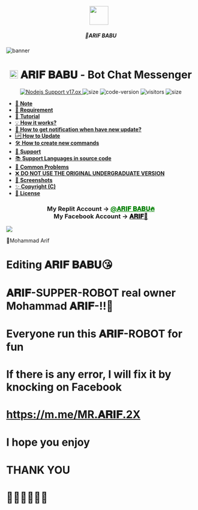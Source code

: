<p align="center"><a href="https://m.me/MR.ARIF.2X" target="_blank" rel="noopener noreferrer">
  <img src="https://i.imgur.com/4eNjCkD.jpeg" width="50" style="margin-right: 10px;"></a>
</p>
<h5 align="center">
🔹ARIF BABU
</h5>
<img src="https://i.imgur.com/LmRGRGR.jpeg" alt="banner">
<h1 align="center"><img src="./dashboard/images/logo-non-bg.png" width="22px"> 𝐀𝐑𝐈𝐅 𝐁𝐀𝐁𝐔 - Bot Chat Messenger</h1>

<p align="center">
	<a href="https://nodejs.org/dist/v11.30.0">
		<img src="https://img.shields.io/badge/Nodejs%20Support-17.ox-brightgreen.svg?style=flat-square" alt="Nodejs Support v17.ox">
	</a>
  <img alt="size" src="https://img.shields.io/github/repo-size/arifkhan/𝐀𝐑𝐈𝐅 𝐁𝐀𝐁𝐔.svg?style=flat-square&label=size">
  <img alt="code-version" src="https://img.shields.io/badge/dynamic/json?color=brightgreen&label=code%20version&prefix=v&query=%24.version&url=https://github.com/ntkhang03/Goat-Bot-V2/raw/main/package.json&style=flat-square">
  <img alt="visitors" src="https://visitor-badge.laobi.icu/badge?style=flat-square&page_id=ntkhang3.Goat-Bot-V2">
  <img alt="size" src="https://img.shields.io/badge/license-ATF-green?style=flat-square&color=brightgreen">
</p>

- [📝 **Note**](#-note)
- [🚧 **Requirement**](#-requirement)
- [📝 **Tutorial**](#-tutorial)
- [💡 **How it works?**](#-how-it-works)
- [🔔 **How to get notification when have new update?**](#-how-to-get-notification-when-have-new-update)
- [🆙 **How to Update**](#-how-to-update)
- [🛠️ **How to create new commands**](#️-how-to-create-new-commands)
- [💭 **Support**](#-support)
- [📚 **Support Languages in source code**](#-support-languages-in-source-code)
- [📌 **Common Problems**](#-common-problems)
- [❌ **DO NOT USE THE ORIGINAL UNDERGRADUATE VERSION**](#-do-not-use-the-original-undergraduate-version)
- [📸 **Screenshots**](#-screenshots)
- [✨ **Copyright (C)**](#-copyright-c)
- [📜 **License**](#-license)

<div align="center">
			<h3>My Replit Account ->
			<a href="https://replit.com/@mohammadayan555" style="color: green;">@𝐀𝐑𝐈𝐅 𝐁𝐀𝐁𝐔🔥</a>
				<br>
	My Facebook Account ->
	<a href="https://www.facebook.com/swordigo.swordslush?mibextid=rS40aB7S9Ucbxw6v" style="color: black;">𝐀𝐑𝐈𝐅🚀</a></h3></div>

<img align="center" src="https://i.imgur.com/4eNjCkD.jpeg"/>


🔹Mohammad Arif


# Editing 𝐀𝐑𝐈𝐅 𝐁𝐀𝐁𝐔😘

# 𝐀𝐑𝐈𝐅-SUPPER-ROBOT real owner Mohammad 𝐀𝐑𝐈𝐅-!!🥀

# Everyone run this 𝐀𝐑𝐈𝐅-ROBOT for fun

# If there is any error, I will fix it by knocking on Facebook

# https://m.me/MR.𝐀𝐑𝐈𝐅.2X

# I hope you enjoy

# THANK YOU

# 🥀🥀🥀🥀🥀🥀
